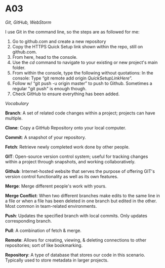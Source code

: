 # A03
*Git, GitHub, WebStorm*

I use Git in the command line, so the steps are as followed for me: 
1. Go to github.com and create a new repository
2. Copy the HTTPS Quick Setup link shown within the repo, still on github.com.
3. From here, head to the console.
4. Use the *cd* command to navigate to your existing or new project's main folder.
5. From within the console, type the following without quotations: In the console: Type “git remote add origin *QuickSetupLinkHere*”.
6. Follow w/ “git push -u origin master” to push to Github. Sometimes a regular "git push" is enough though.
7. Check GitHub to ensure everything has been added.

*Vocabulary*

**Branch**: A set of related code changes within a project; projects can have multiple.

**Clone**: Copy a GitHub Repository onto your local computer.

**Commit**: A snapshot of your repository.

**Fetch**: Retrieve newly completed work done by other people.

**GIT**: Open-source version control system; useful for tracking changes within a project through snapshots, and working collaboratively.

**Github**: Internet-hosted website that serves the purpose of offering GIT's version control functionality as well as its own features.

**Merge**: Merge different people's work with yours.

**Merge Conflict**: When two different branches make edits to the same line in a file or when a file has been deleted in one branch but edited in the other. Most common in team-related environments.

**Push**: Updates the specified branch with local commits. Only updates corresponding branch.

**Pull**: A combination of fetch & merge.

**Remote**: Allows for creating, viewing, & deleting connections to other repositories; sort of like bookmarking.

**Repository**: A type of database that stores our code in this scenario. Typically used to store metadata in larger projects.
